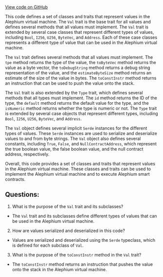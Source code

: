 [View code on GitHub](https://github.com/alephium/alephium/protocol/src/main/scala/org/alephium/protocol/vm/Val.scala)

This code defines a set of classes and traits that represent values in the Alephium virtual machine. The `Val` trait is the base trait for all values and defines several methods that all values must implement. The `Val` trait is extended by several case classes that represent different types of values, including `Bool`, `I256`, `U256`, `ByteVec`, and `Address`. Each of these case classes represents a different type of value that can be used in the Alephium virtual machine.

The `Val` trait defines several methods that all values must implement. The `tpe` method returns the type of the value, the `toByteVec` method returns the value as a byte vector, the `toDebugString` method returns a debug string representation of the value, and the `estimateByteSize` method returns an estimate of the size of the value in bytes. The `toConstInstr` method returns an instruction that can be used to push the value onto the stack.

The `Val` trait is also extended by the `Type` trait, which defines several methods that all types must implement. The `id` method returns the ID of the type, the `default` method returns the default value for the type, and the `isNumeric` method returns whether the type is numeric or not. The `Type` trait is extended by several case objects that represent different types, including `Bool`, `I256`, `U256`, `ByteVec`, and `Address`.

The `Val` object defines several implicit `Serde` instances for the different types of values. These `Serde` instances are used to serialize and deserialize values to and from byte strings. The `Val` object also defines several constants, including `True`, `False`, and `NullContractAddress`, which represent the true boolean value, the false boolean value, and the null contract address, respectively.

Overall, this code provides a set of classes and traits that represent values in the Alephium virtual machine. These classes and traits can be used to implement the Alephium virtual machine and to execute Alephium smart contracts.
## Questions: 
 1. What is the purpose of the `Val` trait and its subclasses?
- The `Val` trait and its subclasses define different types of values that can be used in the Alephium virtual machine.
2. How are values serialized and deserialized in this code?
- Values are serialized and deserialized using the `Serde` typeclass, which is defined for each subclass of `Val`.
3. What is the purpose of the `toConstInstr` method in the `Val` trait?
- The `toConstInstr` method returns an instruction that pushes the value onto the stack in the Alephium virtual machine.